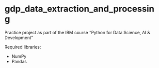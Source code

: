# gdp_data_extraction_and_processing

Practice project as part of the IBM course “Python for Data Science, AI & Development”

Required libraries:
* NumPy
* Pandas
